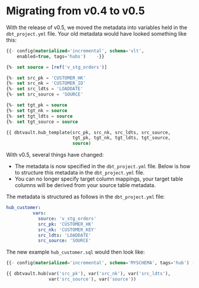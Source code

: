 # Migrating from v0.4 to v0.5

With the release of v0.5, we moved the metadata into variables held in the ```dbt_project.yml``` file.
Your old metadata would have looked something like this: 

```sql
{{- config(materialized='incremental', schema='vlt', 
    enabled=true, tags='hubs')    -}}

{%- set source = [ref('v_stg_orders')]                                             -%}

{%- set src_pk = 'CUSTOMER_HK'                                                     -%}
{%- set src_nk = 'CUSTOMER_ID'                                                     -%}
{%- set src_ldts = 'LOADDATE'                                                      -%}
{%- set src_source = 'SOURCE'                                                      -%}

{%- set tgt_pk = source                                                            -%}
{%- set tgt_nk = source                                                            -%}
{%- set tgt_ldts = source                                                          -%}
{%- set tgt_source = source                                                        -%}

{{ dbtvault.hub_template(src_pk, src_nk, src_ldts, src_source,
                         tgt_pk, tgt_nk, tgt_ldts, tgt_source,
                         source)                                                    }}
```

With v0.5, several things have changed:

 - The metadata is now specified in the ```dbt_project.yml``` file. Below is how to structure this metadata in
the ```dbt_project.yml``` file.
- You can no longer specify target column mappings, your target table columns
will be derived from your source table metadata.

The metadata is structured as follows in the ```dbt_project.yml``` file:

```yaml
hub_customer:
          vars:
            source: 'v_stg_orders'
            src_pk: 'CUSTOMER_HK'
            src_nk: 'CUSTOMER_KEY'
            src_ldts: 'LOADDATE'
            src_source: 'SOURCE'
```

The new example ```hub_customer.sql``` would then look like:

```sql
{{- config(materialized='incremental', schema='MYSCHEMA', tags='hub') -}}

{{ dbtvault.hub(var('src_pk'), var('src_nk'), var('src_ldts'),
                var('src_source'), var('source'))                      }}
```